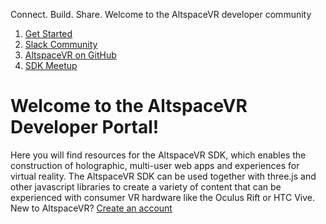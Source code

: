 <span>Connect.</span>
<span>Build.</span>
<span>Share.</span>
<span>Welcome to the AltspaceVR developer community</span>

<ol>
	<li><a href="/get-started">Get Started</a></li>
	<li><a href="/slack">Slack Community</a></li>
	<li><a href="/github">AltspaceVR on GitHub</a></li>
	<li><a href="/sdk-meetup">SDK Meetup</a></li>
</ol>

# Welcome to the AltspaceVR Developer Portal!

Here you will find resources for the AltspaceVR SDK, which enables the construction of holographic, multi-user web apps and experiences for virtual reality.
The AltspaceVR SDK can be used together with three.js and other javascript libraries to create a variety of content that can be experienced with consumer VR hardware like the Oculus Rift or HTC Vive. New to AltspaceVR? [Create an account](/new-account)
